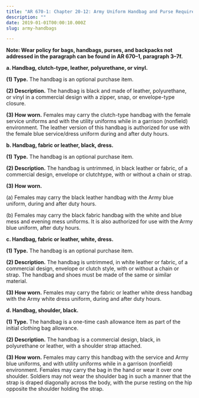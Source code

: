 ```yaml
---
title: "AR 670-1: Chapter 20-12: Army Uniform Handbag and Purse Requirements"
description: ""
date: 2019-01-01T00:00:10.000Z
slug: army-handbags

---
```


<strong>Note: Wear policy for bags, handbags, purses, and backpacks not addressed in the paragraph can be found in AR 670–1, paragraph 3–7f.</strong>

<strong>a. Handbag, clutch-type, leather, polyurethane, or vinyl.</strong>

<strong>(1) Type.</strong> The handbag is an optional purchase item.

<strong>(2) Description.</strong> The handbag is black and made of leather, polyurethane, or vinyl in a commercial design with a zipper, snap, or envelope-type closure.

<strong>(3) How worn.</strong> Females may carry the clutch-type handbag with the female service uniforms and with the utility uniforms while in a garrison (nonfield) environment. The leather version of this handbag is authorized for use with the
female blue service/dress uniform during and after duty hours.

<strong>b. Handbag, fabric or leather, black, dress.</strong>

<strong>(1) Type.</strong> The handbag is an optional purchase item.

<strong>(2) Description.</strong> The handbag is untrimmed, in black leather or fabric, of a commercial design, envelope or clutchtype, with or without a chain or strap.

<strong>(3) How worn.</strong> 

(a) Females may carry the black leather handbag with the Army blue uniform, during and after duty hours.

(b) Females may carry the black fabric handbag with the white and blue mess and evening mess uniforms. It is also authorized for use with the Army blue uniform, after duty hours.

<strong>c. Handbag, fabric or leather, white, dress.</strong>

<strong>(1) Type.</strong> The handbag is an optional purchase item.

<strong>(2) Description.</strong> The handbag is untrimmed, in white leather or fabric, of a commercial design, envelope or clutch style, with or without a chain or strap. The handbag and shoes must be made of the same or similar material.

<strong>(3) How worn.</strong> Females may carry the fabric or leather white dress handbag with the Army white dress uniform, during and after duty hours.

<strong>d. Handbag, shoulder, black.</strong>

<strong>(1) Type.</strong> The handbag is a one-time cash allowance item as part of the initial clothing bag allowance.

<strong>(2) Description.</strong> The handbag is a commercial design, black, in polyurethane or leather, with a shoulder strap attached.

<strong>(3) How worn.</strong> Females may carry this handbag with the service and Army blue uniforms, and with utility uniforms while in a garrison (nonfield) environment. Females may carry the bag in the hand or wear it over one shoulder.
Soldiers may not wear the shoulder bag in such a manner that the strap is draped diagonally across the body, with the purse resting on the hip opposite the shoulder holding the strap.
